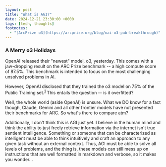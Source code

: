 ```yaml
---
layout: post
title: "What is AGI?"
date: 2024-12-21 23:30:00 +0000
tags: [tech, thoughts]
footnotes:
  - "[ArcPrize o3](https://arcprize.org/blog/oai-o3-pub-breakthrough)"
---
```


### A Merry o3 Holidays

OpenAI released their "newest" model, o3, yesterday. This comes with a jaw-dropping result on the ARC Prize benchmark -- a high compute score of 87.5%. This benchmark is intended to focus on the most challenging unsolved problems in AI.

However, OpenAI disclosed that they trained the o3 model on 75% of the Public Training set.<sup><a href="#footnote-1">1</a></sup> This entails the question -- is it overfitted?

Well, the whole world (aside OpenAI) is unsure. What we DO know for a fact though, Claude, Gemini and all other frontier models have not presented their benchmarks for ARC. So what's there to compare atm?

Additionally, I don't think this is AGI just yet. I believe in the human mind and think the ability to just freely retrieve information via the internet isn't true sentient intelligence. Something or someone that can be characterized as intelligent must be able to think intuitively and craft an approach to any given task without an external context. Thus, AGI must be able to solve all levels of problems, and the thing is, these models can still mess up on instructions that are well formatted in markdown and verbose, so it makes you wonder...
